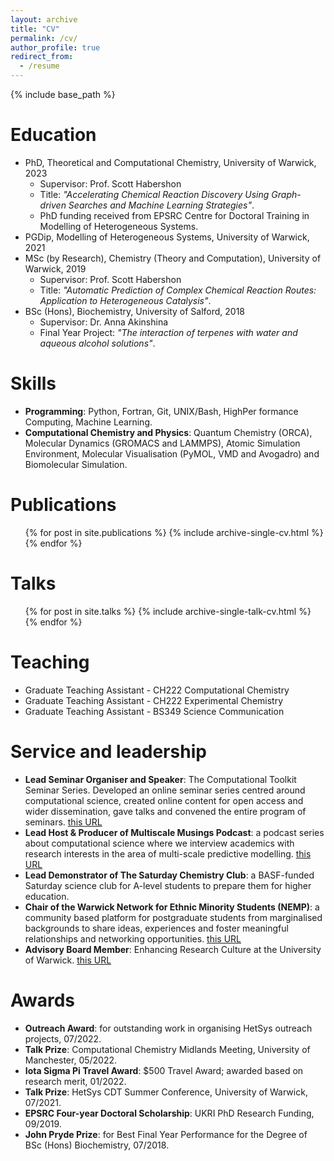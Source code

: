 ```yaml
---
layout: archive
title: "CV"
permalink: /cv/
author_profile: true
redirect_from:
  - /resume
---
```


{% include base_path %}


Education
======
* PhD, Theoretical and Computational Chemistry, University of Warwick, 2023 
  * Supervisor: Prof. Scott Habershon 
  * Title: <i>"Accelerating Chemical Reaction Discovery Using Graph-driven Searches and Machine Learning Strategies"</i>.
  * PhD funding received from EPSRC Centre for Doctoral Training in Modelling of Heterogeneous Systems.
* PGDip, Modelling of Heterogeneous Systems, University of Warwick, 2021
* MSc (by Research), Chemistry (Theory and Computation), University of Warwick, 2019
  * Supervisor: Prof. Scott Habershon
  * Title: <i>"Automatic Prediction of Complex Chemical Reaction Routes: Application to Heterogeneous Catalysis"</i>.
* BSc (Hons), Biochemistry, University of Salford, 2018
  * Supervisor: Dr. Anna Akinshina
  * Final Year Project: <i>"The interaction of terpenes with water and aqueous alcohol solutions"</i>.


Skills
======

* **Programming**: Python, Fortran, Git, UNIX/Bash, HighPer formance Computing, Machine Learning.
* **Computational Chemistry and Physics**: Quantum Chemistry (ORCA), Molecular Dynamics (GROMACS and LAMMPS), Atomic Simulation Environment, Molecular Visualisation (PyMOL, VMD and Avogadro) and Biomolecular Simulation.

Publications
======
  <ul>{% for post in site.publications %}
    {% include archive-single-cv.html %}
  {% endfor %}</ul>
  
Talks
======
  <ul>{% for post in site.talks %}
    {% include archive-single-talk-cv.html %}
  {% endfor %}</ul>
  
Teaching
======

* Graduate Teaching Assistant - CH222 Computational Chemistry
* Graduate Teaching Assistant - CH222 Experimental Chemistry
* Graduate Teaching Assistant - BS349 Science Communication 
 
Service and leadership
======

* **Lead Seminar Organiser and Speaker**: The Computational Toolkit Seminar Series. Developed an online seminar series centred around computational science, created online content for open access and wider dissemination, gave talks and convened the entire program of seminars. [this URL](https://computationaltoolkit.github.io/)
* **Lead Host & Producer of Multiscale Musings Podcast**: a podcast series about computational science where we interview academics with research interests in the area of multi-scale predictive modelling. [this URL](https://open.spotify.com/show/2LnUjy779HNyXXqrsGHKyY)
* **Lead Demonstrator of The Saturday Chemistry Club**: a BASF-funded Saturday science club for A-level students to prepare them for higher education.
* **Chair of the Warwick Network for Ethnic Minority Students (NEMP)**: a community based platform for postgraduate students from marginalised backgrounds to share ideas, experiences and foster meaningful relationships and networking opportunities. [this URL](https://warwick.ac.uk/services/dc/phdlife/phdnetworks/nemp/)
* **Advisory Board Member**: Enhancing Research Culture at the University of Warwick. [this URL](https://warwick.ac.uk/fac/soc/ces/research/current/padc/researchadvisoryboard/)



Awards
======

* **Outreach Award**: for outstanding work in organising HetSys outreach projects, 07/2022. 
* **Talk Prize**: Computational Chemistry Midlands Meeting, University of Manchester, 05/2022. 
* **Iota Sigma Pi Travel Award**: $500 Travel Award; awarded based on research merit, 01/2022. 
* **Talk Prize**: HetSys CDT Summer Conference, University of Warwick, 07/2021.
* **EPSRC Four-year Doctoral Scholarship**:  UKRI PhD Research Funding, 09/2019.
* **John Pryde Prize**: for Best Final Year Performance for the Degree of BSc (Hons) Biochemistry, 07/2018.
